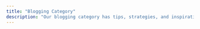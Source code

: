 ```yaml
---
title: "Blogging Category"
description: "Our blogging category has tips, strategies, and inspiration to enhance your blogging journey and grow your audience."
---
```

